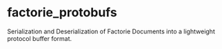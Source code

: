 factorie_protobufs
=================

Serialization and Deserialization of Factorie Documents into a lightweight protocol buffer format.
